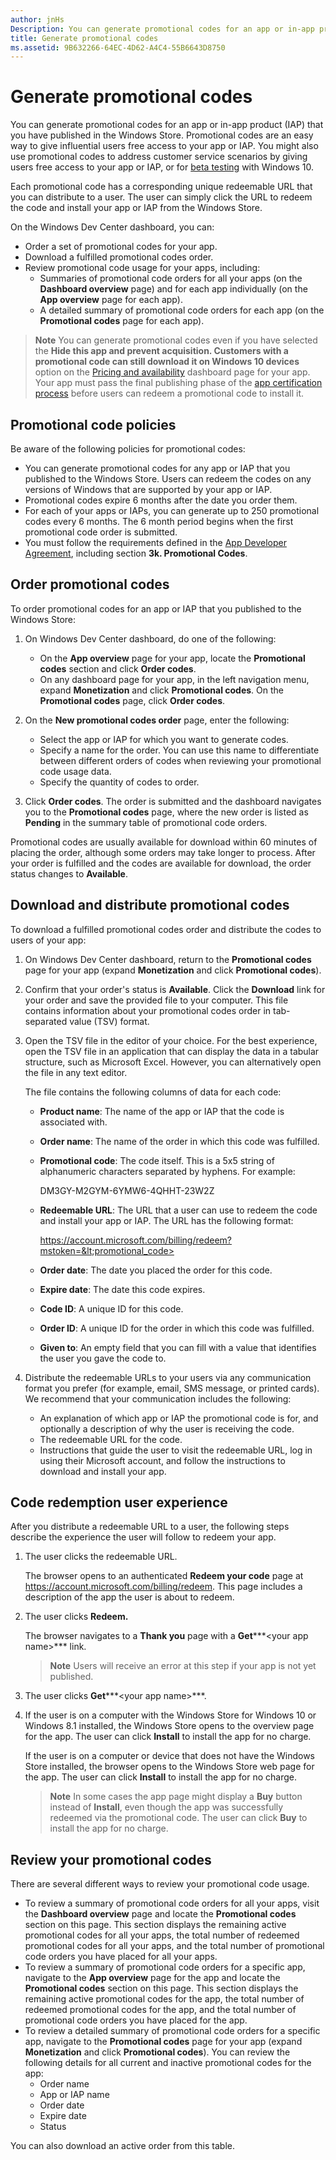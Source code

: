 ```yaml
---
author: jnHs
Description: You can generate promotional codes for an app or in-app product (IAP) that you have published in the Windows Store.
title: Generate promotional codes
ms.assetid: 9B632266-64EC-4D62-A4C4-55B6643D8750
---
```


# Generate promotional codes


You can generate promotional codes for an app or in-app product (IAP) that you have published in the Windows Store. Promotional codes are an easy way to give influential users free access to your app or IAP. You might also use promotional codes to address customer service scenarios by giving users free access to your app or IAP, or for [beta testing](beta-testing-and-targeted-distribution.md) with Windows 10.

Each promotional code has a corresponding unique redeemable URL that you can distribute to a user. The user can simply click the URL to redeem the code and install your app or IAP from the Windows Store.

On the Windows Dev Center dashboard, you can:

-   Order a set of promotional codes for your app.
-   Download a fulfilled promotional codes order.
-   Review promotional code usage for your apps, including:
    -   Summaries of promotional code orders for all your apps (on the **Dashboard overview** page) and for each app individually (on the **App overview** page for each app).
    -   A detailed summary of promotional code orders for each app (on the **Promotional codes** page for each app).

> **Note**  You can generate promotional codes even if you have selected the **Hide this app and prevent acquisition. Customers with a promotional code can still download it on Windows 10 devices** option on the [Pricing and availability](set-app-pricing-and-availability.md) dashboard page for your app. Your app must pass the final publishing phase of the [app certification process](the-app-certification-process.md) before users can redeem a promotional code to install it.

## Promotional code policies


Be aware of the following policies for promotional codes:

-   You can generate promotional codes for any app or IAP that you published to the Windows Store. Users can redeem the codes on any versions of Windows that are supported by your app or IAP.
-   Promotional codes expire 6 months after the date you order them.
-   For each of your apps or IAPs, you can generate up to 250 promotional codes every 6 months. The 6 month period begins when the first promotional code order is submitted.
-   You must follow the requirements defined in the [App Developer Agreement](https://msdn.microsoft.com/library/windows/apps/hh694058), including section **3k. Promotional Codes**.

## Order promotional codes


To order promotional codes for an app or IAP that you published to the Windows Store:

1.  On Windows Dev Center dashboard, do one of the following:
    -   On the **App overview** page for your app, locate the **Promotional codes** section and click **Order codes**.
    -   On any dashboard page for your app, in the left navigation menu, expand **Monetization** and click **Promotional codes**. On the **Promotional codes** page, click **Order codes**.

2.  On the **New promotional codes order** page, enter the following:
    -   Select the app or IAP for which you want to generate codes.
    -   Specify a name for the order. You can use this name to differentiate between different orders of codes when reviewing your promotional code usage data.
    -   Specify the quantity of codes to order.

3.  Click **Order codes**. The order is submitted and the dashboard navigates you to the **Promotional codes** page, where the new order is listed as **Pending** in the summary table of promotional code orders.

Promotional codes are usually available for download within 60 minutes of placing the order, although some orders may take longer to process. After your order is fulfilled and the codes are available for download, the order status changes to **Available**.

## Download and distribute promotional codes


To download a fulfilled promotional codes order and distribute the codes to users of your app:

1.  On Windows Dev Center dashboard, return to the **Promotional codes** page for your app (expand **Monetization** and click **Promotional codes**).
2.  Confirm that your order's status is **Available**. Click the **Download** link for your order and save the provided file to your computer. This file contains information about your promotional codes order in tab-separated value (TSV) format.
3.  Open the TSV file in the editor of your choice. For the best experience, open the TSV file in an application that can display the data in a tabular structure, such as Microsoft Excel. However, you can alternatively open the file in any text editor.

    The file contains the following columns of data for each code:

    -   **Product name**: The name of the app or IAP that the code is associated with.
    -   **Order name**: The name of the order in which this code was fulfilled.
    -   **Promotional code**: The code itself. This is a 5x5 string of alphanumeric characters separated by hyphens. For example:

        DM3GY-M2GYM-6YMW6-4QHHT-23W2Z

    -   **Redeemable URL**: The URL that a user can use to redeem the code and install your app or IAP. The URL has the following format:

        https://account.microsoft.com/billing/redeem?mstoken=&lt;promotional_code>

    -   **Order date**: The date you placed the order for this code.
    -   **Expire date**: The date this code expires.
    -   **Code ID**: A unique ID for this code.
    -   **Order ID**: A unique ID for the order in which this code was fulfilled.
    -   **Given to**: An empty field that you can fill with a value that identifies the user you gave the code to.

4.  Distribute the redeemable URLs to your users via any communication format you prefer (for example, email, SMS message, or printed cards). We recommend that your communication includes the following:
    -   An explanation of which app or IAP the promotional code is for, and optionally a description of why the user is receiving the code.
    -   The redeemable URL for the code.
    -   Instructions that guide the user to visit the redeemable URL, log in using their Microsoft account, and follow the instructions to download and install your app.

## Code redemption user experience


After you distribute a redeemable URL to a user, the following steps describe the experience the user will follow to redeem your app.

1.  The user clicks the redeemable URL.

    The browser opens to an authenticated **Redeem your code** page at <https://account.microsoft.com/billing/redeem>. This page includes a description of the app the user is about to redeem.

2.  The user clicks **Redeem.**

    The browser navigates to a **Thank you** page with a **Get*****&lt;your app name&gt;*** link.

    > **Note**  Users will receive an error at this step if your app is not yet published.

3.  The user clicks **Get*****&lt;your app name&gt;***.

4.  If the user is on a computer with the Windows Store for Windows 10 or Windows 8.1 installed, the Windows Store opens to the overview page for the app. The user can click **Install** to install the app for no charge.

    If the user is on a computer or device that does not have the Windows Store installed, the browser opens to the Windows Store web page for the app. The user can click **Install** to install the app for no charge.

    > **Note**  In some cases the app page might display a **Buy** button instead of **Install**, even though the app was successfully redeemed via the promotional code. The user can click **Buy** to install the app for no charge.

## Review your promotional codes


There are several different ways to review your promotional code usage.

-   To review a summary of promotional code orders for all your apps, visit the **Dashboard overview** page and locate the **Promotional codes** section on this page. This section displays the remaining active promotional codes for all your apps, the total number of redeemed promotional codes for all your apps, and the total number of promotional code orders you have placed for all your apps.
-   To review a summary of promotional code orders for a specific app, navigate to the **App overview** page for the app and locate the **Promotional codes** section on this page. This section displays the remaining active promotional codes for the app, the total number of redeemed promotional codes for the app, and the total number of promotional code orders you have placed for the app.
-   To review a detailed summary of promotional code orders for a specific app, navigate to the **Promotional codes** page for your app (expand **Monetization** and click **Promotional codes**). You can review the following details for all current and inactive promotional codes for the app:
    -   Order name
    -   App or IAP name
    -   Order date
    -   Expire date
    -   Status

You can also download an active order from this table.

 

 






<!--HONumber=Jun16_HO3-->


